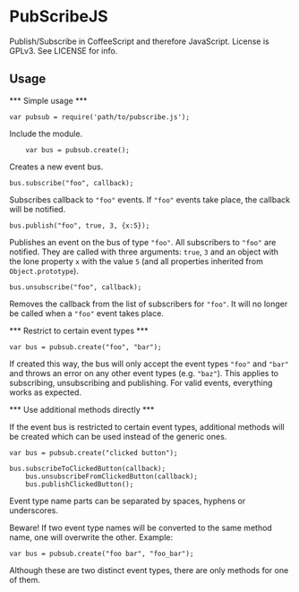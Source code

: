 PubScribeJS
===========

Publish/Subscribe in CoffeeScript and therefore JavaScript. License is GPLv3.
See LICENSE for info.

Usage
-----

*** Simple usage ***

    var pubsub = require('path/to/pubscribe.js');

Include the module.

		var bus = pubsub.create();

Creates a new event bus.

    bus.subscribe("foo", callback);

Subscribes callback to `"foo"` events. If `"foo"` events take place, the
callback will be notified.

    bus.publish("foo", true, 3, {x:5});

Publishes an event on the bus of type `"foo"`. All subscribers to `"foo"` are
notified. They are called with three arguments: `true`, `3` and an object with
the lone property `x` with the value `5` (and all properties inherited from
`Object.prototype`).

    bus.unsubscribe("foo", callback);

Removes the callback from the list of subscribers for `"foo"`. It will no
longer be called when a `"foo"` event takes place.

*** Restrict to certain event types ***

    var bus = pubsub.create("foo", "bar");

If created this way, the bus will only accept the event types `"foo"` and
`"bar"` and throws an error on any other event types (e.g. `"baz"`). This
applies to subscribing, unsubscribing and publishing. For valid events,
everything works as expected.

*** Use additional methods directly ***

If the event bus is restricted to certain event types, additional methods will
be created which can be used instead of the generic ones.

    var bus = pubsub.create("clicked button");

    bus.subscribeToClickedButton(callback);
		bus.unsubscribeFromClickedButton(callback);
		bus.publishClickedButton();

Event type name parts can be separated by spaces, hyphens or underscores.

Beware! If two event type names will be converted to the same method name, one
will overwrite the other. Example:

    var bus = pubsub.create("foo bar", "foo_bar");

Although these are two distinct event types, there are only methods for one of
them.
